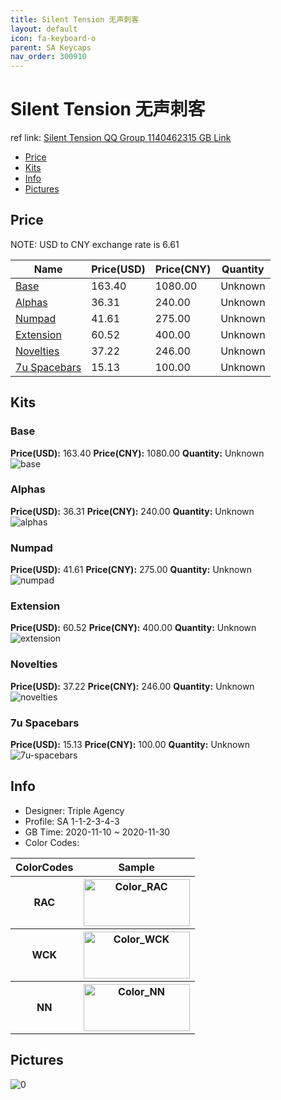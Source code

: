 ```yaml
---
title: Silent Tension 无声刺客
layout: default
icon: fa-keyboard-o
parent: SA Keycaps
nav_order: 300910
---
```


# Silent Tension 无声刺客

ref link: [Silent Tension QQ Group 1140462315 GB Link]()

* [Price](#price)
* [Kits](#kits)
* [Info](#info)
* [Pictures](#pictures)

## Price

NOTE: USD to CNY exchange rate is 6.61

| Name          | Price(USD)   |  Price(CNY) | Quantity |
| ------------- | ------------ |  ---------- | -------- |
|[Base](#base)|163.40|1080.00|Unknown|
|[Alphas](#alphas)|36.31|240.00|Unknown|
|[Numpad](#numpad)|41.61|275.00|Unknown|
|[Extension](#extension)|60.52|400.00|Unknown|
|[Novelties](#novelties)|37.22|246.00|Unknown|
|[7u Spacebars](#7u-spacebars)|15.13|100.00|Unknown|

## Kits
### Base  
**Price(USD):** 163.40	**Price(CNY):** 1080.00	**Quantity:** Unknown  
<img src="{{ 'assets/images/sa-keycaps/Silent-Tension/kits_pics/base.jpg' | relative_url }}" alt="base" class="image featured">

### Alphas  
**Price(USD):** 36.31	**Price(CNY):** 240.00	**Quantity:** Unknown  
<img src="{{ 'assets/images/sa-keycaps/Silent-Tension/kits_pics/alphas.jpg' | relative_url }}" alt="alphas" class="image featured">

### Numpad  
**Price(USD):** 41.61	**Price(CNY):** 275.00	**Quantity:** Unknown  
<img src="{{ 'assets/images/sa-keycaps/Silent-Tension/kits_pics/numpad.jpg' | relative_url }}" alt="numpad" class="image featured">

### Extension  
**Price(USD):** 60.52	**Price(CNY):** 400.00	**Quantity:** Unknown  
<img src="{{ 'assets/images/sa-keycaps/Silent-Tension/kits_pics/extension.jpg' | relative_url }}" alt="extension" class="image featured">

### Novelties  
**Price(USD):** 37.22	**Price(CNY):** 246.00	**Quantity:** Unknown  
<img src="{{ 'assets/images/sa-keycaps/Silent-Tension/kits_pics/novelties.jpg' | relative_url }}" alt="novelties" class="image featured">

### 7u Spacebars  
**Price(USD):** 15.13	**Price(CNY):** 100.00	**Quantity:** Unknown  
<img src="{{ 'assets/images/sa-keycaps/Silent-Tension/kits_pics/7u-spacebars.jpg' | relative_url }}" alt="7u-spacebars" class="image featured">

## Info
* Designer: Triple Agency  
* Profile: SA 1-1-2-3-4-3  
* GB Time: 2020-11-10 ~ 2020-11-30  
* Color Codes:  

<table style="width:100%">
  <tr>
    <th>ColorCodes</th>
    <th>Sample</th>
  </tr>  <tr>
    <th>RAC</th>
    <th><img src="{ 'assets/images/sa-keycaps/SP_ColorCodes/abs/SP_Abs_ColorCodes_RAC.png' | relative_url }" alt="Color_RAC" height="75" width="170"></th>
  </tr>
  <tr>
    <th>WCK</th>
    <th><img src="{ 'assets/images/sa-keycaps/SP_ColorCodes/abs/SP_Abs_ColorCodes_WCK.png' | relative_url }" alt="Color_WCK" height="75" width="170"></th>
  </tr>
  <tr>
    <th>NN</th>
    <th><img src="{ 'assets/images/sa-keycaps/SP_ColorCodes/abs/SP_Abs_ColorCodes_NN.png' | relative_url }" alt="Color_NN" height="75" width="170"></th>
  </tr>
</table>

## Pictures  
<img src="{{ 'assets/images/sa-keycaps/Silent-Tension/rendering_pics/0.jpg' | relative_url }}" alt="0" class="image featured">
